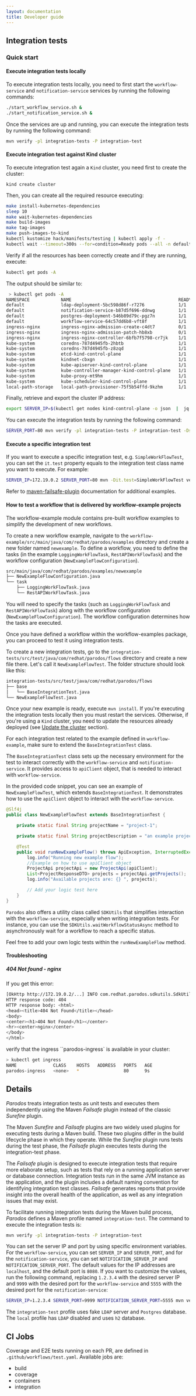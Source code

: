 ```yaml
---
layout: documentation
title: Developer guide
---
```


## Integration tests

### Quick start

#### Execute integration tests locally

To execute integration tests locally, you need to first start the
`workflow-service` and `notification-service` services by running the following
commands:

```bash
./start_workflow_service.sh &
./start_notification_service.sh &
```

Once the services are up and running, you can execute the integration tests by
running the following command:

```bash
mvn verify -pl integration-tests -P integration-test
```

#### Execute integration test against Kind cluster

To execute integration test again a `Kind` cluster, you need first to create the
cluster:

`kind create cluster`

Then, you can create all the required resource executing:

```bash
make install-kubernetes-dependencies
sleep 10
make wait-kubernetes-dependencies
make build-images
make tag-images
make push-images-to-kind
kubectl kustomize hack/manifests/testing | kubectl apply -f -
kubectl wait --timeout=300s --for=condition=Ready pods --all -n default
```

Verify if all the resources has been correctly create and if they are running,
execute:

```bash
kubectl get pods -A
```

The output should be similar to:

```bash
 > kubectl get pods -A
NAMESPACE            NAME                                         READY   STATUS      RESTARTS       AGE
default              ldap-deployment-5bc598d86f-r7276             1/1     Running     0              3h5m
default              notification-service-b87d5f696-ddnwg         1/1     Running     0              3h5m
default              postgres-deployment-546b89d79c-pgz7n         1/1     Running     0              3h5m
default              workflow-service-64c57dd6b8-vft8f            1/1     Running     6 (3h1m ago)   3h5m
ingress-nginx        ingress-nginx-admission-create-c4dt7         0/1     Completed   0              3h5m
ingress-nginx        ingress-nginx-admission-patch-hb8xb          0/1     Completed   2              3h5m
ingress-nginx        ingress-nginx-controller-6bfb7f5798-cr7jk    1/1     Running     0              3h5m
kube-system          coredns-787d4945fb-2hbtb                     1/1     Running     0              3h5m
kube-system          coredns-787d4945fb-z8zqd                     1/1     Running     0              3h5m
kube-system          etcd-kind-control-plane                      1/1     Running     0              3h5m
kube-system          kindnet-cbxgn                                1/1     Running     0              3h5m
kube-system          kube-apiserver-kind-control-plane            1/1     Running     0              3h5m
kube-system          kube-controller-manager-kind-control-plane   1/1     Running     0              3h5m
kube-system          kube-proxy-mt9hm                             1/1     Running     0              3h5m
kube-system          kube-scheduler-kind-control-plane            1/1     Running     0              3h5m
local-path-storage   local-path-provisioner-75f5b54ffd-9kzhm      1/1     Running     0              3h5m
```

Finally, retrieve and export the cluster IP address:

```bash
export SERVER_IP=$(kubectl get nodes kind-control-plane -o json  |  jq -r '[.status.addresses[] | select(.type=="InternalIP")] | .[0].address')
```

You can execute the integration tests by running the following command:

```bash
SERVER_PORT=80 mvn verify -pl integration-tests -P integration-test -Dspring.profiles.active=dev
```

#### Execute a specific integration test

If you want to execute a specific integration test, e.g. `SimpleWorkFlowTest`,
you can set the `it.test` property equals to the integration test class name you
want to execute. For example:

```bash
SERVER_IP=172.19.0.2 SERVER_PORT=80 mvn -Dit.test=SimpleWorkFlowTest verify -pl integration-tests -P integration-test -Dspring.profiles.active=dev
```

Refer to
[maven-failsafe-plugin](https://maven.apache.org/surefire/maven-failsafe-plugin/examples/single-test.html)
documentation for additional examples.

#### How to test a workflow that is delivered by workflow-example projects

The workflow-example module contains pre-built workflow examples to simplify
the development of new workflows.

To create a new workflow example, navigate to the
`workflow-example/src/main/java/com/redhat/parodos/examples` directory and
create a new folder named `newexample`.
To define a workflow, you need to define the tasks (in the example
`LoggingWorkFlowTask`, `RestAPIWorkFlowTask`) and the workflow configuration
(`NewExampleFlowConfiguration`).

```bash
src/main/java/com/redhat/parodos/examples/newexample
├── NewExampleFlowConfiguration.java
└── task
    ├── LoggingWorkFlowTask.java
    └── RestAPIWorkFlowTask.java
```

You will need to specify the tasks (such as `LoggingWorkFlowTask` and
`RestAPIWorkFlowTask`) along with the workflow configuration
(`NewExampleFlowConfiguration`). The workflow configuration determines how the
tasks are executed.

Once you have defined a workflow within the workflow-examples package, you can
proceed to test it using integration tests.

To create a new integration tests, go to the
`integration-tests/src/test/java/com/redhat/parodos/flows` directory and create
a new file there. Let's call it `NewExampleFlowTest`. The folder structure
should look like this:

```bash
integration-tests/src/test/java/com/redhat/parodos/flows
├── base
│   └── BaseIntegrationTest.java
└── NewExampleFlowTest.java
```

Once your new example is ready, execute `mvn install`.
If you're executing the integration tests locally then you must restart the
services. Otherwise, if you're using a `Kind` cluster, you need to update the
resources already deployed (see [Update the cluster](#update-the-cluster) section).

For each integration test related to the example defined in `workflow-example`,
make sure to extend the `BaseIntegrationTest` class.

The `BaseIntegrationTest` class sets up the necessary environment for the test
to interact correctly with the `workflow-service` and `notification-service`.
It provides access to `apiClient` object, that is needed to interact with
`workflow-service`.

In the provided code snippet, you can see an example of `NewExampleFlowTest`,
which extends `BaseIntegrationTest`. It demonstrates how to use the `apiClient`
object to interact with the `workflow-service`.

```java
@Slf4j
public class NewExampleFlowTest extends BaseIntegrationTest {

    private static final String projectName = "project-1";

    private static final String projectDescription = "an example project";

    @Test
    public void runNewExampleFlow() throws ApiException, InterruptedException {
        log.info("Running new example flow");
        //Example on how to use apiClient object
        ProjectApi projectApi = new ProjectApi(apiClient);
        List<ProjectResponseDTO> projects = projectApi.getProjects();
        log.info("Available projects are: {} ", projects);

        // Add your logic test here
    }
}
```

`Parodos` also offers a utility class called `SDKUtils` that simplifies
interaction with the `workflow-service`, especially when writing integration
tests. For instance, you can use the `SDKUtils.waitWorkflowStatusAsync` method
to asynchronously wait for a workflow to reach a specific status.

Feel free to add your own logic tests within the `runNewExampleFlow` method.

#### Troubleshooting

##### 404 Not found - nginx
  
If you get this error:

```bash
[OkHttp http://172.19.0.2/...] INFO com.redhat.parodos.sdkutils.SdkUtils - onFailure Message: Not Found
HTTP response code: 404
HTTP response body: <html>
<head><title>404 Not Found</title></head>
<body>
<center><h1>404 Not Found</h1></center>
<hr><center>nginx</center>
</body>
</html>
```

verify that the ingress ``parodos-ingress` is available in your cluster:

```bash
> kubectl get ingress
NAME              CLASS    HOSTS   ADDRESS   PORTS   AGE
parodos-ingress   <none>   *                 80      9s
```

## Details

_Parodos_ treats integration tests as unit tests and executes them independently
using the Maven _Failsafe_ plugin instead of the classic _Surefire_ plugin.

The Maven _Surefire_ and _Failsafe_ plugins are two widely used plugins for
executing tests during a Maven build. These two plugins differ in the build
lifecycle phase in which they operate. While the _Surefire_ plugin runs tests
during the test phase, the _Failsafe_ plugin executes tests during the
integration-test phase.

The _Failsafe_ plugin is designed to execute integration tests that require more
elaborate setup, such as tests that rely on a running application server or
database connection. Integration tests run in the same JVM instance as the
application, and the plugin includes a default naming convention for identifying
integration test classes. _Failsafe_ generates reports that provide insight into
the overall health of the application, as well as any integration issues that
may exist.

To facilitate running integration tests during the Maven build process,
_Parodos_ defines a Maven profile named `integration-test`. The command to
execute the integration tests is:

```bash
mvn verify -pl integration-tests -P integration-test
```

You can set the server IP and port by using specific environment variables.
For the `workflow-service`, you can set `SERVER_IP` and `SERVER_PORT`, and for
the `notification-service`, you can set `NOTIFICATION_SERVER_IP` and
`NOTIFICATION_SERVER_PORT`. The default values for the IP addresses are
`localhost`, and the default port is `8080`. If you want to customize the
values, run the following command, replacing `1.2.3.4` with the desired server
IP and `9999` with the desired port for the `workflow-service` and `5555` with
the desired port for the `notification-service`:

```bash
SERVER_IP=1.2.3.4 SERVER_PORT=9999 NOTIFICATION_SERVER_PORT=5555 mvn verify -pl integration-tests -P integration-test
```

The `integration-test` profile uses fake `LDAP` server and `Postgres` database.\
The `local` profile has `LDAP` disabled and uses `h2` database.

## CI Jobs

Coverage and E2E tests running on each PR, are defined in
`.github/workflows/test.yaml`. Available jobs are:

- build
- coverage
- containers
- integration
